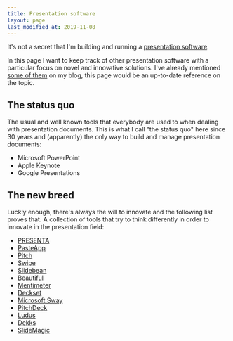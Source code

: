 ```yaml
---
title: Presentation software
layout: page
last_modified_at: 2019-11-08
---
```


It's not a secret that I'm building and running a [presentation software](https://www.presenta.cc/).

In this page I want to keep track of other presentation software with a particular focus on novel and innovative solutions. I've already mentioned [some of them](/blog/lets-talk-about-presentation-tools/) on my blog, this page would be an up-to-date reference on the topic.

## The status quo

The usual and well known tools that everybody are used to when dealing with presentation documents. This is what I call "the status quo" here since 30 years and (apparently) the only way to build and manage presentation documents:

- Microsoft PowerPoint
- Apple Keynote
- Google Presentations

## The new breed

Luckly enough, there's always the will to innovate and the following list proves that. A collection of tools that try to think differently in order to innovate in the presentation field:

- [PRESENTA](https://www.presenta.cc/)
- [PasteApp](https://pasteapp.com/)
- [Pitch](https://pitch.com/)
- [Swipe](https://swipe.to/)
- [Slidebean](https://slidebean.com/)
- [Beautiful](https://www.beautiful.ai/)
- [Mentimeter](https://www.mentimeter.com/)
- [Deckset](https://www.deckset.com/)
- [Microsoft Sway](https://sway.office.com/)
- [PitchDeck](https://pitchdeck.io/)
- [Ludus](https://ludus.one/)
- [Dekks](https://dekks.app/)
- [SlideMagic](https://www.slidemagic.com/)

